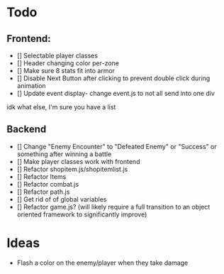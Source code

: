 
# Todo

## Frontend:
* [] Selectable player classes
* [] Header changing color per-zone
* [] Make sure 8 stats fit into armor
* [] Disable Next Button after clicking to prevent double click during animation
* [] Update event display- change event.js to not all send into one div

idk what else, I'm sure you have a list

## Backend
* [] Change "Enemy Encounter" to "Defeated Enemy" or "Success" or something after winning a battle
* [] Make player classes work with frontend
* [] Refactor shopitem.js/shopitemlist.js
* [] Refactor Items
* [] Refactor combat.js
* [] Refactor path.js
* [] Get rid of of global variables
* [] Refactor game.js? (will likely require a full transition to an object oriented framework to significantly improve)



# Ideas
* Flash a color on the enemy/player when they take damage